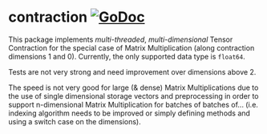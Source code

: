 # contraction [![GoDoc](https://godoc.org/github.com/wenkesj/contraction?status.svg)](https://godoc.org/github.com/wenkesj/contraction)

This package implements _multi-threaded_, _multi-dimensional_ Tensor Contraction for the special
case of Matrix Multiplication (along contraction dimensions 1 and 0). Currently, the only supported
data type is `float64`.

Tests are not very strong and need improvement over dimensions above 2.

The speed is not very good for large (& dense) Matrix Multiplications due to the use of single
dimensional storage vectors and preprocessing in order to support n-dimensional Matrix
Multiplication for batches of batches of... (i.e. indexing algorithm needs to be improved or
simply defining methods and using a switch case on the dimensions).
